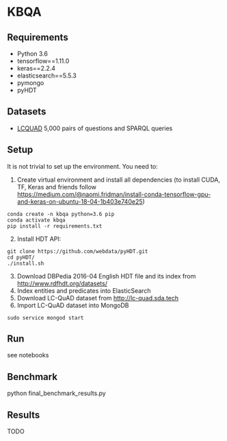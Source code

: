 # KBQA

## Requirements

* Python 3.6
* tensorflow==1.11.0
* keras==2.2.4
* elasticsearch==5.5.3
* pymongo
* pyHDT

## Datasets

* [LCQUAD](http://lc-quad.sda.tech) 5,000 pairs of questions and SPARQL queries

## Setup

It is not trivial to set up the environment. You need to:

1. Create virtual environment and install all dependencies (to install CUDA, TF, Keras and friends follow https://medium.com/@naomi.fridman/install-conda-tensorflow-gpu-and-keras-on-ubuntu-18-04-1b403e740e25)

```
conda create -n kbqa python=3.6 pip
conda activate kbqa
pip install -r requirements.txt
```

2. Install HDT API:

```
git clone https://github.com/webdata/pyHDT.git
cd pyHDT/
./install.sh
```

3. Download DBPedia 2016-04 English HDT file and its index from http://www.rdfhdt.org/datasets/
4. Index entities and predicates into ElasticSearch
5. Download LC-QuAD dataset from http://lc-quad.sda.tech
6. Import LC-QuAD dataset into MongoDB

```
sudo service mongod start
```


<!-- 
2. Download and make [fastText](https://github.com/facebookresearch/fastText), load the English model trained on Wikipedia and generate fastText embeddings:

'''
cd data
wget https://s3-us-west-1.amazonaws.com/fasttext-vectors/wiki.en.zip
unzip wiki.en.zip
rm wiki.en.zip
'''

./fasttext print-word-vectors ../KBQA/data/fasttext/wiki.en.bin < ../KBQA/data/test_question_words.txt > ../KBQA/data/test_question_words_fasttext.txt

 -->


## Run

see notebooks

## Benchmark

python final_benchmark_results.py


## Results

TODO
